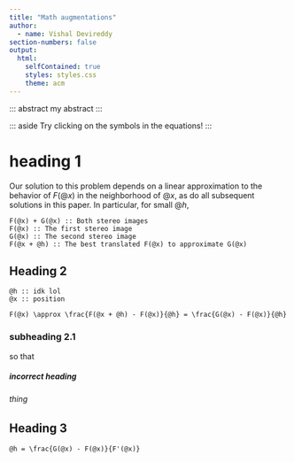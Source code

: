 ```yaml
---
title: "Math augmentations"
author:
  - name: Vishal Devireddy
section-numbers: false
output:
  html:
    selfContained: true
    styles: styles.css
    theme: acm
---
```


::: abstract
my abstract
:::

::: aside
Try clicking on the symbols in the equations!
:::

# heading 1

Our solution to this problem depends on a linear approximation to the behavior of $F(@x)$ in the neighborhood of $@x$, as do all subsequent solutions in this paper. In particular, for small $@h$,

~~~ definitions
F(@x) + G(@x) :: Both stereo images
F(@x) :: The first stereo image
G(@x) :: The second stereo image
F(@x + @h) :: The best translated F(@x) to approximate G(@x)
~~~

## Heading 2

~~~ definitions
@h :: idk lol
@x :: position
~~~

~~~ equation {#e1}
F(@x) \approx \frac{F(@x + @h) - F(@x)}{@h} = \frac{G(@x) - F(@x)}{@h}
~~~

### subheading 2.1

so that

##### incorrect heading

###### thing

## Heading 3

~~~ equation {#e2}
@h = \frac{G(@x) - F(@x)}{F'(@x)}
~~~